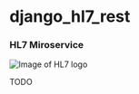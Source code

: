 # django_hl7_rest
 <h3> HL7 Miroservice </h3>
 
 ![Image of HL7 logo](https://cql.hl7.org/dist/hl7-logo.png)
 
 TODO
